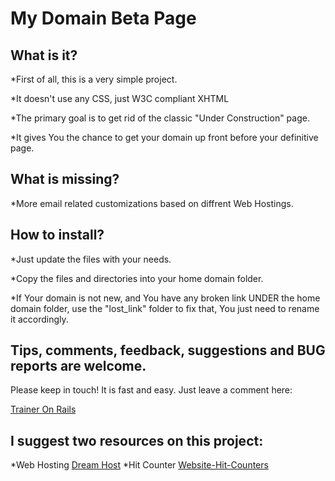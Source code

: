 # My Domain Beta Page

## What is it?

*First of all, this is a very simple project.

*It doesn't use any CSS, just W3C compliant XHTML

*The primary goal is to get rid of the classic "Under Construction" page.

*It gives You the chance to get your domain up front before your definitive page.

## What is missing?

*More email related customizations based on diffrent Web Hostings.

## How to install?

*Just update the files with your needs.

*Copy the files and directories into your home domain folder.

*If Your domain is not new, and You have any broken link UNDER the home domain folder, use the "lost_link" folder to fix that, You just need to rename it accordingly. 

## Tips, comments, feedback, suggestions and BUG reports are welcome.

Please keep in touch! It is fast and easy. Just leave a comment here:

[Trainer On Rails][tr]

## I suggest two resources on this project:

*Web Hosting [Dream Host][dh]
*Hit Counter [Website-Hit-Counters][whc]


[tr]: http://www.traineronrails.com/
[dh]: http://www.dreamhost.com/r.cgi?435533
[whc]: http://www.website-hit-counters.com/
